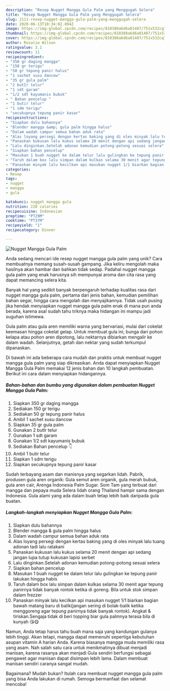 ```yaml
---
description: "Resep Nugget Mangga Gula Palm yang Menggugah Selera"
title: "Resep Nugget Mangga Gula Palm yang Menggugah Selera"
slug: 2111-resep-nugget-mangga-gula-palm-yang-menggugah-selera
date: 2020-06-13T10:34:02.894Z
image: https://img-global.cpcdn.com/recipes/810388a6d6a01407/751x532cq70/nugget-mangga-gula-palm-foto-resep-utama.jpg
thumbnail: https://img-global.cpcdn.com/recipes/810388a6d6a01407/751x532cq70/nugget-mangga-gula-palm-foto-resep-utama.jpg
cover: https://img-global.cpcdn.com/recipes/810388a6d6a01407/751x532cq70/nugget-mangga-gula-palm-foto-resep-utama.jpg
author: Rosalie Wilson
ratingvalue: 3.1
reviewcount: 11
recipeingredient:
- "350 gr daging mangga"
- "150 gr terigu"
- "50 gr tepung panir halus"
- "1 sachet susu dancow"
- "35 gr gula palm"
- "2 butIr telur"
- "1 sdt garam"
- "1/2 sdt kayumanis bubuk"
- " Bahan pencelup "
- "1 butir telur"
- "1 sdm terigu"
- "secukupnya tepung panir kasar"
recipeinstructions:
- "Siapkan dulu bahannya"
- "Blender mangga &amp; gula palm hingga halus"
- "Dalam wadah campur semua bahan aduk rata"
- "Alas loyang persegi dengan kertas baking yang di oles minyak lalu tuang adonan tadi lalu ratakani"
- "Panaskan kukusan lalu kukus selama 20 menit dengan api sedang jangan lupa tutup kukusan lapisi serbet"
- "Lalu dinginkan.Setelah adonan kemudian potong-potong sesuai selera"
- "Siapkan bahan pencelup"
- "Masukan 1 buah nugget ke dalam telur lalu gulingkan ke tepung panir lakukan hingga habis"
- "Taruh dalam box lalu simpan dalam kulkas selama 30 menit agar tepung panirnya tidak banyak rontok ketika di goreng. Bila untuk stok simpan dalam frezzer"
- "Panaskan minyak lalu kecilkan api masukan nugget 1/1 biarkan bagian bawah matang baru di balik(jangan sering di bolak-balik ketika menggoreng agar tepung panirnya tidak banyak rontok). Angkat &amp; tiriskan.Sengaja tidak di beri topping biar gula palmnya terasa bila di kunyah 😘😋"
categories:
- Resep
tags:
- nugget
- mangga
- gula

katakunci: nugget mangga gula 
nutrition: 228 calories
recipecuisine: Indonesian
preptime: "PT29M"
cooktime: "PT37M"
recipeyield: "1"
recipecategory: Dinner

---
```



![Nugget Mangga Gula Palm](https://img-global.cpcdn.com/recipes/810388a6d6a01407/751x532cq70/nugget-mangga-gula-palm-foto-resep-utama.jpg)

Anda sedang mencari ide resep nugget mangga gula palm yang unik? Cara membuatnya memang susah-susah gampang. Jika keliru mengolah maka hasilnya akan hambar dan bahkan tidak sedap. Padahal nugget mangga gula palm yang enak harusnya sih mempunyai aroma dan cita rasa yang dapat memancing selera kita.

Banyak hal yang sedikit banyak berpengaruh terhadap kualitas rasa dari nugget mangga gula palm, pertama dari jenis bahan, kemudian pemilihan bahan segar, hingga cara mengolah dan menyajikannya. Tidak usah pusing jika hendak menyiapkan nugget mangga gula palm enak di mana pun anda berada, karena asal sudah tahu triknya maka hidangan ini mampu jadi suguhan istimewa.

Gula palm atau gula aren memiliki warna yang bervariasi, mulai dari cokelat keemasan hingga cokelat gelap. Untuk membuat gula ini, bunga dari pohon kelapa atau pohon aren dipotong, lalu nektarnya dibiarkan mengalir ke dalam wadah. Selanjutnya, getah dan nektar yang sudah terkumpul dipanaskan.


Di bawah ini ada beberapa cara mudah dan praktis untuk membuat nugget mangga gula palm yang siap dikreasikan. Anda dapat menyiapkan Nugget Mangga Gula Palm memakai 12 jenis bahan dan 10 langkah pembuatan. Berikut ini cara dalam menyiapkan hidangannya.

<!--inarticleads1-->

##### Bahan-bahan dan bumbu yang digunakan dalam pembuatan Nugget Mangga Gula Palm:

1. Siapkan 350 gr daging mangga
1. Sediakan 150 gr terigu
1. Sediakan 50 gr tepung panir halus
1. Ambil 1 sachet susu dancow
1. Siapkan 35 gr gula palm
1. Gunakan 2 butIr telur
1. Gunakan 1 sdt garam
1. Gunakan 1/2 sdt kayumanis bubuk
1. Sediakan  Bahan pencelup 👇
1. Ambil 1 butir telur
1. Siapkan 1 sdm terigu
1. Siapkan secukupnya tepung panir kasar


Sudah terbayang asam dan manisnya yang segarkan lidah. Pabrik, produsen gula aren organik: Gula semut aren organik, gula merah bubuk, gula aren cair, Arenga Indonesia Palm Sugar. Som Tam yang terbuat dari mangga dan pepaya muda Selera lidah orang Thailand hampir sama dengan Indonesia. Gula alami yang ada dalam buah tetap lebih baik daripada gula buatan. 

<!--inarticleads2-->

##### Langkah-langkah menyiapkan Nugget Mangga Gula Palm:

1. Siapkan dulu bahannya
1. Blender mangga &amp; gula palm hingga halus
1. Dalam wadah campur semua bahan aduk rata
1. Alas loyang persegi dengan kertas baking yang di oles minyak lalu tuang adonan tadi lalu ratakani
1. Panaskan kukusan lalu kukus selama 20 menit dengan api sedang jangan lupa tutup kukusan lapisi serbet
1. Lalu dinginkan.Setelah adonan kemudian potong-potong sesuai selera
1. Siapkan bahan pencelup
1. Masukan 1 buah nugget ke dalam telur lalu gulingkan ke tepung panir lakukan hingga habis
1. Taruh dalam box lalu simpan dalam kulkas selama 30 menit agar tepung panirnya tidak banyak rontok ketika di goreng. Bila untuk stok simpan dalam frezzer
1. Panaskan minyak lalu kecilkan api masukan nugget 1/1 biarkan bagian bawah matang baru di balik(jangan sering di bolak-balik ketika menggoreng agar tepung panirnya tidak banyak rontok). Angkat &amp; tiriskan.Sengaja tidak di beri topping biar gula palmnya terasa bila di kunyah 😘😋


Namun, Anda tetap harus tahu buah mana saja yang kandungan gulanya lebih tinggi. Akan tetapi, mangga dapat memenuhi sepertiga kebutuhan asupan vitamin A harian Anda. Karena biasanya mangga muda memiliki rasa yang asam. Nah salah satu cara untuk menikmatinya dibuat menjadi manisan, karena rasanya akan menjadi Gula sendiri berfungsi sebagai pengawet agar manisan dapat disimpan lebih lama. Dalam membuat manisan sendiri caranya sangat mudah. 

Bagaimana? Mudah bukan? Itulah cara membuat nugget mangga gula palm yang bisa Anda lakukan di rumah. Semoga bermanfaat dan selamat mencoba!
